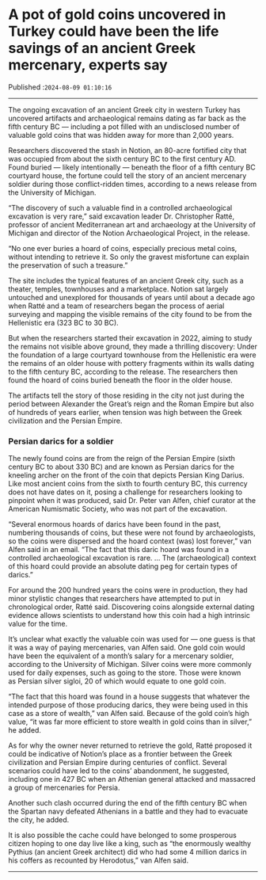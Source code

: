 # A pot of gold coins uncovered in Turkey could have been the life savings of an ancient Greek mercenary, experts say

Published :`2024-08-09 01:10:16`

---

The ongoing excavation of an ancient Greek city in western Turkey has uncovered artifacts and archaeological remains dating as far back as the fifth century BC — including a pot filled with an undisclosed number of valuable gold coins that was hidden away for more than 2,000 years.

Researchers discovered the stash in Notion, an 80-acre fortified city that was occupied from about the sixth century BC to the first century AD. Found buried — likely intentionally — beneath the floor of a fifth century BC courtyard house, the fortune could tell the story of an ancient mercenary soldier during those conflict-ridden times, according to a news release from the University of Michigan.

“The discovery of such a valuable find in a controlled archaeological excavation is very rare,” said excavation leader Dr. Christopher Ratté, professor of ancient Mediterranean art and archaeology at the University of Michigan and director of the Notion Archaeological Project, in the release.

“No one ever buries a hoard of coins, especially precious metal coins, without intending to retrieve it. So only the gravest misfortune can explain the preservation of such a treasure.”

The site includes the typical features of an ancient Greek city, such as a theater, temples, townhouses and a marketplace. Notion sat largely untouched and unexplored for thousands of years until about a decade ago when Ratté and a team of researchers began the process of aerial surveying and mapping the visible remains of the city found to be from the Hellenistic era (323 BC to 30 BC).

But when the researchers started their excavation in 2022, aiming to study the remains not visible above ground, they made a thrilling discovery: Under the foundation of a large courtyard townhouse from the Hellenistic era were the remains of an older house with pottery fragments within its walls dating to the fifth century BC, according to the release. The researchers then found the hoard of coins buried beneath the floor in the older house.

The artifacts tell the story of those residing in the city not just during the period between Alexander the Great’s reign and the Roman Empire but also of hundreds of years earlier, when tension was high between the Greek civilization and the Persian Empire.

### Persian darics for a soldier

The newly found coins are from the reign of the Persian Empire (sixth century BC to about 330 BC) and are known as Persian darics for the kneeling archer on the front of the coin that depicts Persian King Darius. Like most ancient coins from the sixth to fourth century BC, this currency does not have dates on it, posing a challenge for researchers looking to pinpoint when it was produced, said Dr. Peter van Alfen, chief curator at the American Numismatic Society, who was not part of the excavation.

“Several enormous hoards of darics have been found in the past, numbering thousands of coins, but these were not found by archaeologists, so the coins were dispersed and the hoard context (was) lost forever,” van Alfen said in an email. “The fact that this daric hoard was found in a controlled archaeological excavation is rare. … The (archaeological) context of this hoard could provide an absolute dating peg for certain types of darics.”

For around the 200 hundred years the coins were in production, they had minor stylistic changes that researchers have attempted to put in chronological order, Ratté said. Discovering coins alongside external dating evidence allows scientists to understand how this coin had a high intrinsic value for the time.

It’s unclear what exactly the valuable coin was used for — one guess is that it was a way of paying mercenaries, van Alfen said. One gold coin would have been the equivalent of a month’s salary for a mercenary soldier, according to the University of Michigan. Silver coins were more commonly used for daily expenses, such as going to the store. Those were known as Persian silver sigloi, 20 of which would equate to one gold coin.

“The fact that this hoard was found in a house suggests that whatever the intended purpose of those producing darics, they were being used in this case as a store of wealth,” van Alfen said. Because of the gold coin’s high value, “it was far more efficient to store wealth in gold coins than in silver,” he added.

As for why the owner never returned to retrieve the gold, Ratté proposed it could be indicative of Notion’s place as a frontier between the Greek civilization and Persian Empire during centuries of conflict. Several scenarios could have led to the coins’ abandonment, he suggested, including one in 427 BC when an Athenian general attacked and massacred a group of mercenaries for Persia.

Another such clash occurred during the end of the fifth century BC when the Spartan navy defeated Athenians in a battle and they had to evacuate the city, he added.

It is also possible the cache could have belonged to some prosperous citizen hoping to one day live like a king, such as “the enormously wealthy Pythius (an ancient Greek architect) did who had some 4 million darics in his coffers as recounted by Herodotus,” van Alfen said.

---

